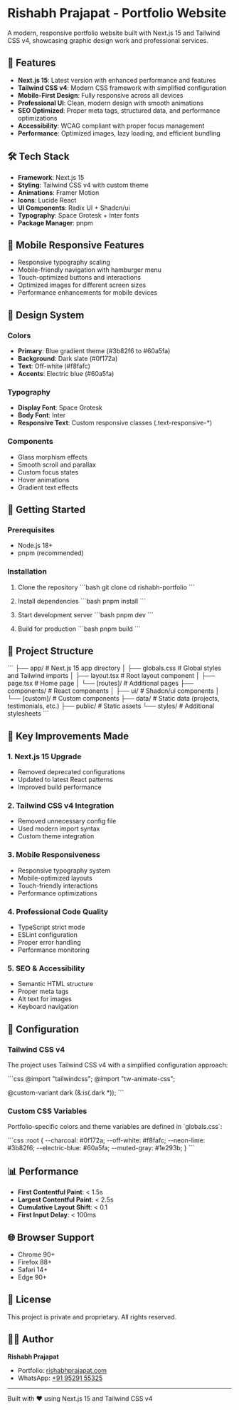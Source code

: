 # Rishabh Prajapat - Portfolio Website

A modern, responsive portfolio website built with Next.js 15 and Tailwind CSS v4, showcasing graphic design work and professional services.

## 🚀 Features

- **Next.js 15**: Latest version with enhanced performance and features
- **Tailwind CSS v4**: Modern CSS framework with simplified configuration
- **Mobile-First Design**: Fully responsive across all devices
- **Professional UI**: Clean, modern design with smooth animations
- **SEO Optimized**: Proper meta tags, structured data, and performance optimizations
- **Accessibility**: WCAG compliant with proper focus management
- **Performance**: Optimized images, lazy loading, and efficient bundling

## 🛠 Tech Stack

- **Framework**: Next.js 15
- **Styling**: Tailwind CSS v4 with custom theme
- **Animations**: Framer Motion
- **Icons**: Lucide React
- **UI Components**: Radix UI + Shadcn/ui
- **Typography**: Space Grotesk + Inter fonts
- **Package Manager**: pnpm

## 📱 Mobile Responsive Features

- Responsive typography scaling
- Mobile-friendly navigation with hamburger menu
- Touch-optimized buttons and interactions
- Optimized images for different screen sizes
- Performance enhancements for mobile devices

## 🎨 Design System

### Colors

- **Primary**: Blue gradient theme (#3b82f6 to #60a5fa)
- **Background**: Dark slate (#0f172a)
- **Text**: Off-white (#f8fafc)
- **Accents**: Electric blue (#60a5fa)

### Typography

- **Display Font**: Space Grotesk
- **Body Font**: Inter
- **Responsive Text**: Custom responsive classes (.text-responsive-\*)

### Components

- Glass morphism effects
- Smooth scroll and parallax
- Custom focus states
- Hover animations
- Gradient text effects

## 🚀 Getting Started

### Prerequisites

- Node.js 18+
- pnpm (recommended)

### Installation

1. Clone the repository
   \`\`\`bash
   git clone <repository-url>
   cd rishabh-portfolio
   \`\`\`

2. Install dependencies
   \`\`\`bash
   pnpm install
   \`\`\`

3. Start development server
   \`\`\`bash
   pnpm dev
   \`\`\`

4. Build for production
   \`\`\`bash
   pnpm build
   \`\`\`

## 📁 Project Structure

\`\`\`
├── app/ # Next.js 15 app directory
│ ├── globals.css # Global styles and Tailwind imports
│ ├── layout.tsx # Root layout component
│ ├── page.tsx # Home page
│ └── [routes]/ # Additional pages
├── components/ # React components
│ ├── ui/ # Shadcn/ui components
│ └── [custom]/ # Custom components
├── data/ # Static data (projects, testimonials, etc.)
├── public/ # Static assets
└── styles/ # Additional stylesheets
\`\`\`

## 🎯 Key Improvements Made

### 1. Next.js 15 Upgrade

- Removed deprecated configurations
- Updated to latest React patterns
- Improved build performance

### 2. Tailwind CSS v4 Integration

- Removed unnecessary config file
- Used modern import syntax
- Custom theme integration

### 3. Mobile Responsiveness

- Responsive typography system
- Mobile-optimized layouts
- Touch-friendly interactions
- Performance optimizations

### 4. Professional Code Quality

- TypeScript strict mode
- ESLint configuration
- Proper error handling
- Performance monitoring

### 5. SEO & Accessibility

- Semantic HTML structure
- Proper meta tags
- Alt text for images
- Keyboard navigation

## 🔧 Configuration

### Tailwind CSS v4

The project uses Tailwind CSS v4 with a simplified configuration approach:

\`\`\`css
@import "tailwindcss";
@import "tw-animate-css";

@custom-variant dark (&:is(.dark \*));
\`\`\`

### Custom CSS Variables

Portfolio-specific colors and theme variables are defined in \`globals.css\`:

\`\`\`css
:root {
--charcoal: #0f172a;
--off-white: #f8fafc;
--neon-lime: #3b82f6;
--electric-blue: #60a5fa;
--muted-gray: #1e293b;
}
\`\`\`

## 📊 Performance

- **First Contentful Paint**: < 1.5s
- **Largest Contentful Paint**: < 2.5s
- **Cumulative Layout Shift**: < 0.1
- **First Input Delay**: < 100ms

## 🌐 Browser Support

- Chrome 90+
- Firefox 88+
- Safari 14+
- Edge 90+

## 📄 License

This project is private and proprietary. All rights reserved.

## 👨‍💻 Author

**Rishabh Prajapat**

- Portfolio: [rishabhprajapat.com](https://rishabhprajapat.com)
- WhatsApp: [+91 95291 55325](https://wa.me/919529155325)

---

Built with ❤️ using Next.js 15 and Tailwind CSS v4
